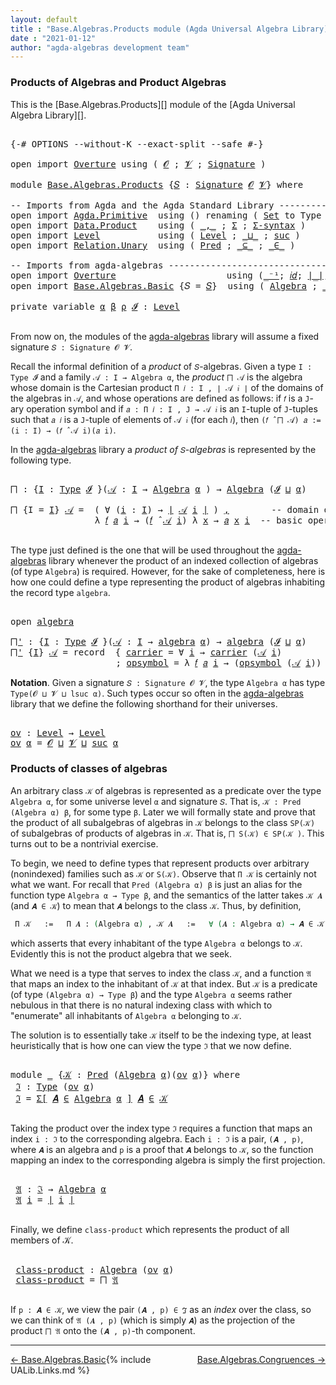 ```yaml
---
layout: default
title : "Base.Algebras.Products module (Agda Universal Algebra Library)"
date : "2021-01-12"
author: "agda-algebras development team"
---
```


### <a id="products-of-algebras-and-product-algebras">Products of Algebras and Product Algebras</a>

This is the [Base.Algebras.Products][] module of the [Agda Universal Algebra Library][].

<pre class="Agda">

<a id="365" class="Symbol">{-#</a> <a id="369" class="Keyword">OPTIONS</a> <a id="377" class="Pragma">--without-K</a> <a id="389" class="Pragma">--exact-split</a> <a id="403" class="Pragma">--safe</a> <a id="410" class="Symbol">#-}</a>

<a id="415" class="Keyword">open</a> <a id="420" class="Keyword">import</a> <a id="427" href="Overture.html" class="Module">Overture</a> <a id="436" class="Keyword">using</a> <a id="442" class="Symbol">(</a> <a id="444" href="Overture.Signatures.html#648" class="Generalizable">𝓞</a> <a id="446" class="Symbol">;</a> <a id="448" href="Overture.Signatures.html#650" class="Generalizable">𝓥</a> <a id="450" class="Symbol">;</a> <a id="452" href="Overture.Signatures.html#3264" class="Function">Signature</a> <a id="462" class="Symbol">)</a>

<a id="465" class="Keyword">module</a> <a id="472" href="Base.Algebras.Products.html" class="Module">Base.Algebras.Products</a> <a id="495" class="Symbol">{</a><a id="496" href="Base.Algebras.Products.html#496" class="Bound">𝑆</a> <a id="498" class="Symbol">:</a> <a id="500" href="Overture.Signatures.html#3264" class="Function">Signature</a> <a id="510" href="Overture.Signatures.html#648" class="Generalizable">𝓞</a> <a id="512" href="Overture.Signatures.html#650" class="Generalizable">𝓥</a><a id="513" class="Symbol">}</a> <a id="515" class="Keyword">where</a>

<a id="522" class="Comment">-- Imports from Agda and the Agda Standard Library ------------------------------</a>
<a id="604" class="Keyword">open</a> <a id="609" class="Keyword">import</a> <a id="616" href="Agda.Primitive.html" class="Module">Agda.Primitive</a>  <a id="632" class="Keyword">using</a> <a id="638" class="Symbol">()</a> <a id="641" class="Keyword">renaming</a> <a id="650" class="Symbol">(</a> <a id="652" href="Agda.Primitive.html#388" class="Primitive">Set</a> <a id="656" class="Symbol">to</a> <a id="659" class="Primitive">Type</a> <a id="664" class="Symbol">)</a>
<a id="666" class="Keyword">open</a> <a id="671" class="Keyword">import</a> <a id="678" href="Data.Product.html" class="Module">Data.Product</a>    <a id="694" class="Keyword">using</a> <a id="700" class="Symbol">(</a> <a id="702" href="Agda.Builtin.Sigma.html#235" class="InductiveConstructor Operator">_,_</a> <a id="706" class="Symbol">;</a> <a id="708" href="Agda.Builtin.Sigma.html#165" class="Record">Σ</a> <a id="710" class="Symbol">;</a> <a id="712" href="Data.Product.Base.html#1244" class="Function">Σ-syntax</a> <a id="721" class="Symbol">)</a>
<a id="723" class="Keyword">open</a> <a id="728" class="Keyword">import</a> <a id="735" href="Level.html" class="Module">Level</a>           <a id="751" class="Keyword">using</a> <a id="757" class="Symbol">(</a> <a id="759" href="Agda.Primitive.html#742" class="Postulate">Level</a> <a id="765" class="Symbol">;</a> <a id="767" href="Agda.Primitive.html#961" class="Primitive Operator">_⊔_</a> <a id="771" class="Symbol">;</a> <a id="773" href="Agda.Primitive.html#931" class="Primitive">suc</a> <a id="777" class="Symbol">)</a>
<a id="779" class="Keyword">open</a> <a id="784" class="Keyword">import</a> <a id="791" href="Relation.Unary.html" class="Module">Relation.Unary</a>  <a id="807" class="Keyword">using</a> <a id="813" class="Symbol">(</a> <a id="815" href="Relation.Unary.html#1178" class="Function">Pred</a> <a id="820" class="Symbol">;</a> <a id="822" href="Relation.Unary.html#2046" class="Function Operator">_⊆_</a> <a id="826" class="Symbol">;</a> <a id="828" href="Relation.Unary.html#1818" class="Function Operator">_∈_</a> <a id="832" class="Symbol">)</a>

<a id="835" class="Comment">-- Imports from agda-algebras ---------------------------------------------------</a>
<a id="917" class="Keyword">open</a> <a id="922" class="Keyword">import</a> <a id="929" href="Overture.html" class="Module">Overture</a>                     <a id="958" class="Keyword">using</a> <a id="964" class="Symbol">(</a><a id="965" href="Overture.Basic.html#4919" class="Function Operator">_⁻¹</a><a id="968" class="Symbol">;</a> <a id="970" href="Overture.Basic.html#5318" class="Function">𝑖𝑑</a><a id="972" class="Symbol">;</a> <a id="974" href="Overture.Basic.html#4325" class="Function Operator">∣_∣</a><a id="977" class="Symbol">;</a> <a id="979" href="Overture.Basic.html#4363" class="Function Operator">∥_∥</a><a id="982" class="Symbol">)</a>
<a id="984" class="Keyword">open</a> <a id="989" class="Keyword">import</a> <a id="996" href="Base.Algebras.Basic.html" class="Module">Base.Algebras.Basic</a> <a id="1016" class="Symbol">{</a><a id="1017" class="Argument">𝑆</a> <a id="1019" class="Symbol">=</a> <a id="1021" href="Base.Algebras.Products.html#496" class="Bound">𝑆</a><a id="1022" class="Symbol">}</a>  <a id="1025" class="Keyword">using</a> <a id="1031" class="Symbol">(</a> <a id="1033" href="Base.Algebras.Basic.html#2774" class="Function">Algebra</a> <a id="1041" class="Symbol">;</a> <a id="1043" href="Base.Algebras.Basic.html#5783" class="Function Operator">_̂_</a> <a id="1047" class="Symbol">;</a> <a id="1049" href="Base.Algebras.Basic.html#4789" class="Record">algebra</a> <a id="1057" class="Symbol">)</a>

<a id="1060" class="Keyword">private</a> <a id="1068" class="Keyword">variable</a> <a id="1077" href="Base.Algebras.Products.html#1077" class="Generalizable">α</a> <a id="1079" href="Base.Algebras.Products.html#1079" class="Generalizable">β</a> <a id="1081" href="Base.Algebras.Products.html#1081" class="Generalizable">ρ</a> <a id="1083" href="Base.Algebras.Products.html#1083" class="Generalizable">𝓘</a> <a id="1085" class="Symbol">:</a> <a id="1087" href="Agda.Primitive.html#742" class="Postulate">Level</a>

</pre>

From now on, the modules of the
[agda-algebras](https://github.com/ualib/agda-algebras) library will assume a
fixed signature `𝑆 : Signature 𝓞 𝓥`.

Recall the informal definition of a *product* of `𝑆`-algebras. Given a type `I :
Type 𝓘` and a family `𝒜 : I → Algebra α`, the *product* `⨅ 𝒜` is the algebra
whose domain is the Cartesian product `Π 𝑖 ꞉ I , ∣ 𝒜 𝑖 ∣` of the domains of the
algebras in `𝒜`, and whose operations are defined as follows: if `𝑓` is a `J`-ary
operation symbol and if `𝑎 : Π 𝑖 ꞉ I , J → 𝒜 𝑖` is an `I`-tuple of `J`-tuples such
that `𝑎 𝑖` is a `J`-tuple of elements of `𝒜 𝑖` (for each `𝑖`), then `(𝑓 ̂ ⨅ 𝒜) 𝑎 :=
(i : I) → (𝑓 ̂ 𝒜 i)(𝑎 i)`.

In the [agda-algebras](https://github.com/ualib/agda-algebras) library a *product
of* `𝑆`-*algebras* is represented by the following type.

<pre class="Agda">

<a id="⨅"></a><a id="1923" href="Base.Algebras.Products.html#1923" class="Function">⨅</a> <a id="1925" class="Symbol">:</a> <a id="1927" class="Symbol">{</a><a id="1928" href="Base.Algebras.Products.html#1928" class="Bound">I</a> <a id="1930" class="Symbol">:</a> <a id="1932" href="Base.Algebras.Products.html#659" class="Primitive">Type</a> <a id="1937" href="Base.Algebras.Products.html#1083" class="Generalizable">𝓘</a> <a id="1939" class="Symbol">}(</a><a id="1941" href="Base.Algebras.Products.html#1941" class="Bound">𝒜</a> <a id="1943" class="Symbol">:</a> <a id="1945" href="Base.Algebras.Products.html#1928" class="Bound">I</a> <a id="1947" class="Symbol">→</a> <a id="1949" href="Base.Algebras.Basic.html#2774" class="Function">Algebra</a> <a id="1957" href="Base.Algebras.Products.html#1077" class="Generalizable">α</a> <a id="1959" class="Symbol">)</a> <a id="1961" class="Symbol">→</a> <a id="1963" href="Base.Algebras.Basic.html#2774" class="Function">Algebra</a> <a id="1971" class="Symbol">(</a><a id="1972" href="Base.Algebras.Products.html#1083" class="Generalizable">𝓘</a> <a id="1974" href="Agda.Primitive.html#961" class="Primitive Operator">⊔</a> <a id="1976" href="Base.Algebras.Products.html#1077" class="Generalizable">α</a><a id="1977" class="Symbol">)</a>

<a id="1980" href="Base.Algebras.Products.html#1923" class="Function">⨅</a> <a id="1982" class="Symbol">{</a><a id="1983" class="Argument">I</a> <a id="1985" class="Symbol">=</a> <a id="1987" href="Base.Algebras.Products.html#1987" class="Bound">I</a><a id="1988" class="Symbol">}</a> <a id="1990" href="Base.Algebras.Products.html#1990" class="Bound">𝒜</a> <a id="1992" class="Symbol">=</a>  <a id="1995" class="Symbol">(</a> <a id="1997" class="Symbol">∀</a> <a id="1999" class="Symbol">(</a><a id="2000" href="Base.Algebras.Products.html#2000" class="Bound">i</a> <a id="2002" class="Symbol">:</a> <a id="2004" href="Base.Algebras.Products.html#1987" class="Bound">I</a><a id="2005" class="Symbol">)</a> <a id="2007" class="Symbol">→</a> <a id="2009" href="Overture.Basic.html#4325" class="Function Operator">∣</a> <a id="2011" href="Base.Algebras.Products.html#1990" class="Bound">𝒜</a> <a id="2013" href="Base.Algebras.Products.html#2000" class="Bound">i</a> <a id="2015" href="Overture.Basic.html#4325" class="Function Operator">∣</a> <a id="2017" class="Symbol">)</a> <a id="2019" href="Agda.Builtin.Sigma.html#235" class="InductiveConstructor Operator">,</a>        <a id="2028" class="Comment">-- domain of the product algebra</a>
                <a id="2077" class="Symbol">λ</a> <a id="2079" href="Base.Algebras.Products.html#2079" class="Bound">𝑓</a> <a id="2081" href="Base.Algebras.Products.html#2081" class="Bound">𝑎</a> <a id="2083" href="Base.Algebras.Products.html#2083" class="Bound">i</a> <a id="2085" class="Symbol">→</a> <a id="2087" class="Symbol">(</a><a id="2088" href="Base.Algebras.Products.html#2079" class="Bound">𝑓</a> <a id="2090" href="Base.Algebras.Basic.html#5783" class="Function Operator">̂</a> <a id="2092" href="Base.Algebras.Products.html#1990" class="Bound">𝒜</a> <a id="2094" href="Base.Algebras.Products.html#2083" class="Bound">i</a><a id="2095" class="Symbol">)</a> <a id="2097" class="Symbol">λ</a> <a id="2099" href="Base.Algebras.Products.html#2099" class="Bound">x</a> <a id="2101" class="Symbol">→</a> <a id="2103" href="Base.Algebras.Products.html#2081" class="Bound">𝑎</a> <a id="2105" href="Base.Algebras.Products.html#2099" class="Bound">x</a> <a id="2107" href="Base.Algebras.Products.html#2083" class="Bound">i</a>  <a id="2110" class="Comment">-- basic operations of the product algebra</a>

</pre>

The type just defined is the one that will be used throughout the
[agda-algebras](https://github.com/ualib/agda-algebras) library whenever the
product of an indexed collection of algebras (of type `Algebra`) is required.
However, for the sake of completeness, here is how one could define a type
representing the product of algebras inhabiting the record type `algebra`. 

<pre class="Agda">

<a id="2553" class="Keyword">open</a> <a id="2558" href="Base.Algebras.Basic.html#4789" class="Module">algebra</a>

<a id="⨅&#39;"></a><a id="2567" href="Base.Algebras.Products.html#2567" class="Function">⨅&#39;</a> <a id="2570" class="Symbol">:</a> <a id="2572" class="Symbol">{</a><a id="2573" href="Base.Algebras.Products.html#2573" class="Bound">I</a> <a id="2575" class="Symbol">:</a> <a id="2577" href="Base.Algebras.Products.html#659" class="Primitive">Type</a> <a id="2582" href="Base.Algebras.Products.html#1083" class="Generalizable">𝓘</a> <a id="2584" class="Symbol">}(</a><a id="2586" href="Base.Algebras.Products.html#2586" class="Bound">𝒜</a> <a id="2588" class="Symbol">:</a> <a id="2590" href="Base.Algebras.Products.html#2573" class="Bound">I</a> <a id="2592" class="Symbol">→</a> <a id="2594" href="Base.Algebras.Basic.html#4789" class="Record">algebra</a> <a id="2602" href="Base.Algebras.Products.html#1077" class="Generalizable">α</a><a id="2603" class="Symbol">)</a> <a id="2605" class="Symbol">→</a> <a id="2607" href="Base.Algebras.Basic.html#4789" class="Record">algebra</a> <a id="2615" class="Symbol">(</a><a id="2616" href="Base.Algebras.Products.html#1083" class="Generalizable">𝓘</a> <a id="2618" href="Agda.Primitive.html#961" class="Primitive Operator">⊔</a> <a id="2620" href="Base.Algebras.Products.html#1077" class="Generalizable">α</a><a id="2621" class="Symbol">)</a>
<a id="2623" href="Base.Algebras.Products.html#2567" class="Function">⨅&#39;</a> <a id="2626" class="Symbol">{</a><a id="2627" href="Base.Algebras.Products.html#2627" class="Bound">I</a><a id="2628" class="Symbol">}</a> <a id="2630" href="Base.Algebras.Products.html#2630" class="Bound">𝒜</a> <a id="2632" class="Symbol">=</a> <a id="2634" class="Keyword">record</a>  <a id="2642" class="Symbol">{</a> <a id="2644" href="Base.Algebras.Basic.html#4866" class="Field">carrier</a> <a id="2652" class="Symbol">=</a> <a id="2654" class="Symbol">∀</a> <a id="2656" href="Base.Algebras.Products.html#2656" class="Bound">i</a> <a id="2658" class="Symbol">→</a> <a id="2660" href="Base.Algebras.Basic.html#4866" class="Field">carrier</a> <a id="2668" class="Symbol">(</a><a id="2669" href="Base.Algebras.Products.html#2630" class="Bound">𝒜</a> <a id="2671" href="Base.Algebras.Products.html#2656" class="Bound">i</a><a id="2672" class="Symbol">)</a>                         <a id="2698" class="Comment">-- domain</a>
                    <a id="2728" class="Symbol">;</a> <a id="2730" href="Base.Algebras.Basic.html#4885" class="Field">opsymbol</a> <a id="2739" class="Symbol">=</a> <a id="2741" class="Symbol">λ</a> <a id="2743" href="Base.Algebras.Products.html#2743" class="Bound">𝑓</a> <a id="2745" href="Base.Algebras.Products.html#2745" class="Bound">𝑎</a> <a id="2747" href="Base.Algebras.Products.html#2747" class="Bound">i</a> <a id="2749" class="Symbol">→</a> <a id="2751" class="Symbol">(</a><a id="2752" href="Base.Algebras.Basic.html#4885" class="Field">opsymbol</a> <a id="2761" class="Symbol">(</a><a id="2762" href="Base.Algebras.Products.html#2630" class="Bound">𝒜</a> <a id="2764" href="Base.Algebras.Products.html#2747" class="Bound">i</a><a id="2765" class="Symbol">))</a> <a id="2768" href="Base.Algebras.Products.html#2743" class="Bound">𝑓</a> <a id="2770" class="Symbol">λ</a> <a id="2772" href="Base.Algebras.Products.html#2772" class="Bound">x</a> <a id="2774" class="Symbol">→</a> <a id="2776" href="Base.Algebras.Products.html#2745" class="Bound">𝑎</a> <a id="2778" href="Base.Algebras.Products.html#2772" class="Bound">x</a> <a id="2780" href="Base.Algebras.Products.html#2747" class="Bound">i</a> <a id="2782" class="Symbol">}</a>  <a id="2785" class="Comment">-- basic operations</a>
</pre>

**Notation**. Given a signature `𝑆 : Signature 𝓞 𝓥`, the type `Algebra α` has
type `Type(𝓞 ⊔ 𝓥 ⊔ lsuc α)`.  Such types occur so often in the
[agda-algebras](https://github.com/ualib/agda-algebras) library that we define
the following shorthand for their universes.

<pre class="Agda">

<a id="ov"></a><a id="3097" href="Base.Algebras.Products.html#3097" class="Function">ov</a> <a id="3100" class="Symbol">:</a> <a id="3102" href="Agda.Primitive.html#742" class="Postulate">Level</a> <a id="3108" class="Symbol">→</a> <a id="3110" href="Agda.Primitive.html#742" class="Postulate">Level</a>
<a id="3116" href="Base.Algebras.Products.html#3097" class="Function">ov</a> <a id="3119" href="Base.Algebras.Products.html#3119" class="Bound">α</a> <a id="3121" class="Symbol">=</a> <a id="3123" href="Base.Algebras.Products.html#510" class="Bound">𝓞</a> <a id="3125" href="Agda.Primitive.html#961" class="Primitive Operator">⊔</a> <a id="3127" href="Base.Algebras.Products.html#512" class="Bound">𝓥</a> <a id="3129" href="Agda.Primitive.html#961" class="Primitive Operator">⊔</a> <a id="3131" href="Agda.Primitive.html#931" class="Primitive">suc</a> <a id="3135" href="Base.Algebras.Products.html#3119" class="Bound">α</a>
</pre>


### <a id="products-of-classes-of-algebras">Products of classes of algebras</a>

An arbitrary class `𝒦` of algebras is represented as a predicate over the type
`Algebra α`, for some universe level `α` and signature `𝑆`. That is, `𝒦 : Pred
(Algebra α) β`, for some type `β`. Later we will formally state and prove that
the product of all subalgebras of algebras in `𝒦` belongs to the class `SP(𝒦)` of
subalgebras of products of algebras in `𝒦`. That is, `⨅ S(𝒦) ∈ SP(𝒦 )`. This turns
out to be a nontrivial exercise.

To begin, we need to define types that represent products over arbitrary
(nonindexed) families such as `𝒦` or `S(𝒦)`. Observe that `Π 𝒦` is certainly not
what we want.  For recall that `Pred (Algebra α) β` is just an alias for the
function type `Algebra α → Type β`, and the semantics of the latter takes `𝒦 𝑨`
(and `𝑨 ∈ 𝒦`) to mean that `𝑨` belongs to the class `𝒦`. Thus, by definition,

```agda
 Π 𝒦   :=   Π 𝑨 ꞉ (Algebra α) , 𝒦 𝑨   :=   ∀ (𝑨 : Algebra α) → 𝑨 ∈ 𝒦,
```

which asserts that every inhabitant of the type `Algebra α` belongs to `𝒦`.
Evidently this is not the product algebra that we seek.

What we need is a type that serves to index the class `𝒦`, and a function `𝔄` that
maps an index to the inhabitant of `𝒦` at that index. But `𝒦` is a predicate (of
type `(Algebra α) → Type β`) and the type `Algebra α` seems rather nebulous in
that there is no natural indexing class with which to "enumerate" all inhabitants
of `Algebra α` belonging to `𝒦`.

The solution is to essentially take `𝒦` itself to be the indexing type, at least
heuristically that is how one can view the type `ℑ` that we now define.

<pre class="Agda">

<a id="4800" class="Keyword">module</a> <a id="4807" href="Base.Algebras.Products.html#4807" class="Module">_</a> <a id="4809" class="Symbol">{</a><a id="4810" href="Base.Algebras.Products.html#4810" class="Bound">𝒦</a> <a id="4812" class="Symbol">:</a> <a id="4814" href="Relation.Unary.html#1178" class="Function">Pred</a> <a id="4819" class="Symbol">(</a><a id="4820" href="Base.Algebras.Basic.html#2774" class="Function">Algebra</a> <a id="4828" href="Base.Algebras.Products.html#1077" class="Generalizable">α</a><a id="4829" class="Symbol">)(</a><a id="4831" href="Base.Algebras.Products.html#3097" class="Function">ov</a> <a id="4834" href="Base.Algebras.Products.html#1077" class="Generalizable">α</a><a id="4835" class="Symbol">)}</a> <a id="4838" class="Keyword">where</a>
 <a id="4845" href="Base.Algebras.Products.html#4845" class="Function">ℑ</a> <a id="4847" class="Symbol">:</a> <a id="4849" href="Base.Algebras.Products.html#659" class="Primitive">Type</a> <a id="4854" class="Symbol">(</a><a id="4855" href="Base.Algebras.Products.html#3097" class="Function">ov</a> <a id="4858" href="Base.Algebras.Products.html#4828" class="Bound">α</a><a id="4859" class="Symbol">)</a>
 <a id="4862" href="Base.Algebras.Products.html#4845" class="Function">ℑ</a> <a id="4864" class="Symbol">=</a> <a id="4866" href="Data.Product.Base.html#1244" class="Function">Σ[</a> <a id="4869" href="Base.Algebras.Products.html#4869" class="Bound">𝑨</a> <a id="4871" href="Data.Product.Base.html#1244" class="Function">∈</a> <a id="4873" href="Base.Algebras.Basic.html#2774" class="Function">Algebra</a> <a id="4881" href="Base.Algebras.Products.html#4828" class="Bound">α</a> <a id="4883" href="Data.Product.Base.html#1244" class="Function">]</a> <a id="4885" href="Base.Algebras.Products.html#4869" class="Bound">𝑨</a> <a id="4887" href="Relation.Unary.html#1818" class="Function Operator">∈</a> <a id="4889" href="Base.Algebras.Products.html#4810" class="Bound">𝒦</a>

</pre>

Taking the product over the index type `ℑ` requires a function that maps an index
`i : ℑ` to the corresponding algebra.  Each `i : ℑ` is a pair, `(𝑨 , p)`, where
`𝑨` is an algebra and `p` is a proof that `𝑨` belongs to `𝒦`, so the function
mapping an index to the corresponding algebra is simply the first projection.

<pre class="Agda">

 <a id="5238" href="Base.Algebras.Products.html#5238" class="Function">𝔄</a> <a id="5240" class="Symbol">:</a> <a id="5242" href="Base.Algebras.Products.html#4845" class="Function">ℑ</a> <a id="5244" class="Symbol">→</a> <a id="5246" href="Base.Algebras.Basic.html#2774" class="Function">Algebra</a> <a id="5254" href="Base.Algebras.Products.html#4828" class="Bound">α</a>
 <a id="5257" href="Base.Algebras.Products.html#5238" class="Function">𝔄</a> <a id="5259" href="Base.Algebras.Products.html#5259" class="Bound">i</a> <a id="5261" class="Symbol">=</a> <a id="5263" href="Overture.Basic.html#4325" class="Function Operator">∣</a> <a id="5265" href="Base.Algebras.Products.html#5259" class="Bound">i</a> <a id="5267" href="Overture.Basic.html#4325" class="Function Operator">∣</a>

</pre>

Finally, we define `class-product` which represents the product of all members of
𝒦.

<pre class="Agda">

 <a id="5383" href="Base.Algebras.Products.html#5383" class="Function">class-product</a> <a id="5397" class="Symbol">:</a> <a id="5399" href="Base.Algebras.Basic.html#2774" class="Function">Algebra</a> <a id="5407" class="Symbol">(</a><a id="5408" href="Base.Algebras.Products.html#3097" class="Function">ov</a> <a id="5411" href="Base.Algebras.Products.html#4828" class="Bound">α</a><a id="5412" class="Symbol">)</a>
 <a id="5415" href="Base.Algebras.Products.html#5383" class="Function">class-product</a> <a id="5429" class="Symbol">=</a> <a id="5431" href="Base.Algebras.Products.html#1923" class="Function">⨅</a> <a id="5433" href="Base.Algebras.Products.html#5238" class="Function">𝔄</a>

</pre>

If `p : 𝑨 ∈ 𝒦`, we view the pair `(𝑨 , p) ∈ ℑ` as an *index* over the class, so we
can think of `𝔄 (𝑨 , p)` (which is simply `𝑨`) as the projection of the product `⨅
𝔄` onto the `(𝑨 , p)`-th component.

-----------------------

<span style="float:left;">[← Base.Algebras.Basic](Base.Algebras.Basic.html)</span>
<span style="float:right;">[Base.Algebras.Congruences →](Base.Algebras.Congruences.html)</span>

{% include UALib.Links.md %}
